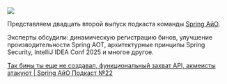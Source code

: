 <!--2025-06-09 13:44:39-->
<div class="yb">
  <div class="rss habr"><img src="https://habrastorage.org/getpro/habr/upload_files/62c/28c/f42/62c28cf42930dc7826b8032693b1e78d.png" /><p>Представляем двадцать второй выпуск подкаста команды&nbsp;<a href="https://t.me/+QmrKn0wA8CdkNjAy" rel="noopener noreferrer nofollow">Spring АйО</a>.</p><p>Эксперты обсудили: динамическую регистрацию бинов, улучшение производительности Spring AOT, архитектурные принципы Spring Security, IntelliJ IDEA Conf 2025 и многое другое.</p> <a... <p class="titl"><a href="https://habr.com/ru/companies/spring_aio/news/916948/?utm_source=habrahabr&utm_medium=rss&utm_campaign=916948">Так бины ты еще не создавал, функциональный захват API, акмеисты атакуют | Spring АйО Подкаст №22</a></p></div>
</div>
